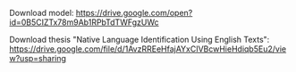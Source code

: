 Download model: https://drive.google.com/open?id=0B5CIZTx78m9Ab1RPbTdTWFgzUWc

Download thesis  "Native Language Identification Using English Texts": https://drive.google.com/file/d/1AvzRREeHfajAYxCIVBcwHieHdiqb5Eu2/view?usp=sharing
